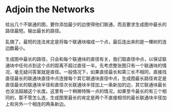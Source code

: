 # Adjoin the Networks

给出几个不联通的图，要你添加最少的边使得他们联通，而且要求生成图中最长的路径最短。输出最长的路径。

乱搞了。最短的连法肯定是将每个联通块缩成一个点，最后连出来的是一棵树的连边数最小。

生成图中最长的路径，只会和每个联通块的直径有关，我们取直径中点，以保证联通块中任何点到这个点的距离不超过直径一半。先考虑整张图只有一个联通块的情况，毫无疑问答案就是直径。一般情况下，如果直径最长和第三长不相同，直接找直径最长的联通块直径中点连接每个其它联通块直径中点，生成图最长路径肯定是直径最长的联通块半径和直径次长联通块半径加上一条新加的边，其它联通块最长也没法超越这个长度。这里有一个稍微特殊一点的情况，如果至今最长的有三个相同的，那不管怎么连，生成图里最长的肯定是两个不直接相邻的最长联通块半径加上和另外一个相连的两条新边。
